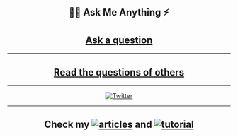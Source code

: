 
<h2 align=center>
✍🏽 Ask Me Anything ⚡
</h2>


<h2 align=center>
<a href="../../issues/new">Ask a question</a>
</h2>


<p align=center>

---

</p>

<h2 align=center>
<a href="../../issues?q=is%3Aissue+is%3Aclosed+sort%3Aupdated-desc"> Read the questions of others</a>
</h2>

<p align=center>

---

</p>

<p align="center">
<a href="https://twitter.com/ChasanisNickos"><img alt="Twitter" src="https://img.shields.io/twitter/follow/ChasanisNickos.svg?style=social"></a>
</p>

<p align=center>

---

</p>

<h2 align=center>
Check my <a href="https://nikolaoschasanis.com/series/architecture"><img alt="articles" src="https://badgen.net/badge/icon/Articles?icon=chrome&label"></a> and <a href="https://nikolaoschasanis.com/series/tutorials"><img alt="tutorial" src="https://badgen.net/badge/icon/Tutorials?icon=chrome&label"></a>
</h2>
